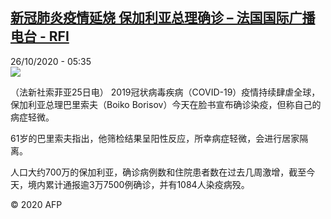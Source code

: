 <!--1603695241000-->
[新冠肺炎疫情延烧 保加利亚总理确诊 – 法国国际广播电台 - RFI](http://www.rfi.fr//cn/contenu/20201026-%E6%96%B0%E5%86%A0%E8%82%BA%E7%82%8E%E7%96%AB%E6%83%85%E5%BB%B6%E7%83%A7-%E4%BF%9D%E5%8A%A0%E5%88%A9%E4%BA%9A%E6%80%BB%E7%90%86%E7%A1%AE%E8%AF%8A)
------

<div>26/10/2020 - 05:35</div><img src="https://s.rfi.fr/media/display/4993bd82-1748-11eb-8532-005056bf87d6/w:310/p:16x9/int0007b.201026123501.jpg"><div class="t-content__body u-clearfix"><p>（法新社索菲亚25日电）    2019冠状病毒疾病（COVID-19）疫情持续肆虐全球，保加利亚总理巴里索夫（Boiko Borisov）今天在脸书宣布确诊染疫，但称自己的病症轻微。</p><p>    61岁的巴里索夫指出，他筛检结果呈阳性反应，所幸病症轻微，会进行居家隔离。</p><p>    人口大约700万的保加利亚，确诊病例数和住院患者数在过去几周激增，截至今天，境内累计通报逾3万7500例确诊，并有1084人染疫病殁。</p><p class="t-copyright">© 2020 AFP</p>        </div>

